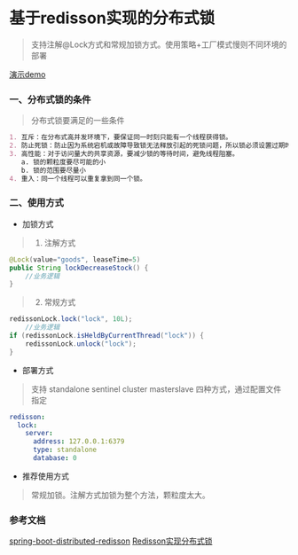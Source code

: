 # 基于redisson实现的分布式锁
> 支持注解@Lock方式和常规加锁方式。使用策略+工厂模式慢则不同环境的部署

[演示demo](https://github.com/zhangliang1024/spring-fox-spring-boot-sample)

### 一、分布式锁的条件
> 分布式锁要满足的一些条件
```markdown
1. 互斥：在分布式高并发环境下，要保证同一时刻只能有一个线程获得锁。
2. 防止死锁：防止因为系统宕机或故障导致锁无法释放引起的死锁问题，所以锁必须设置过期时间。
3. 高性能：对于访问量大的共享资源，要减少锁的等待时间，避免线程阻塞。
   a. 锁的颗粒度要尽可能的小
   b. 锁的范围要尽量小
4. 重入：同一个线程可以重复拿到同一个锁。
```

### 二、使用方式
- 加锁方式
> 1. 注解方式
```java
@Lock(value="goods", leaseTime=5)
public String lockDecreaseStock() {
    //业务逻辑
}
```
> 2. 常规方式
```java
redissonLock.lock("lock", 10L);
    //业务逻辑
if (redissonLock.isHeldByCurrentThread("lock")) {
    redissonLock.unlock("lock");
}
```

- 部署方式
> 支持 standalone sentinel cluster masterslave 四种方式，通过配置文件指定
```yaml
redisson:
  lock:
    server:
      address: 127.0.0.1:6379
      type: standalone
      database: 0
```

- 推荐使用方式
> 常规加锁。注解方式加锁为整个方法，颗粒度太大。

### 参考文档
[spring-boot-distributed-redisson](https://github.com/yudiandemingzi/spring-boot-distributed-redisson)
[Redisson实现分布式锁](https://www.cnblogs.com/qdhxhz/p/11046905.html)

